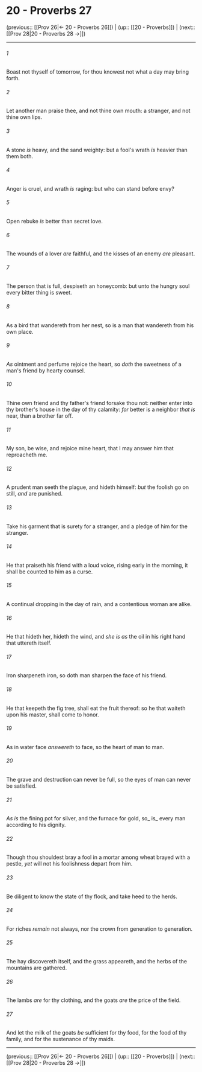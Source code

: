 # 20 - Proverbs 27

(previous:: [[Prov 26|← 20 - Proverbs 26]]) | (up:: [[20 - Proverbs]]) | (next:: [[Prov 28|20 - Proverbs 28 →]])

***


###### 1 
Boast not thyself of tomorrow, for thou knowest not what a day may bring forth. 

###### 2 
Let another man praise thee, and not thine own mouth: a stranger, and not thine own lips. 

###### 3 
A stone _is_ heavy, and the sand weighty: but a fool's wrath _is_ heavier than them both. 

###### 4 
Anger is cruel, and wrath _is_ raging: but who can stand before envy? 

###### 5 
Open rebuke _is_ better than secret love. 

###### 6 
The wounds of a lover _are_ faithful, and the kisses of an enemy _are_ pleasant. 

###### 7 
The person that is full, despiseth an honeycomb: but unto the hungry soul every bitter thing is sweet. 

###### 8 
As a bird that wandereth from her nest, so is a man that wandereth from his own place. 

###### 9 
_As_ ointment and perfume rejoice the heart, so _doth_ the sweetness of a man's friend by hearty counsel. 

###### 10 
Thine own friend and thy father's friend forsake thou not: neither enter into thy brother's house in the day of thy calamity: _for_ better is a neighbor _that is_ near, than a brother far off. 

###### 11 
My son, be wise, and rejoice mine heart, that I may answer him that reproacheth me. 

###### 12 
A prudent man seeth the plague, and hideth himself: _but_ the foolish go on still, _and_ are punished. 

###### 13 
Take his garment that is surety for a stranger, and a pledge of him for the stranger. 

###### 14 
He that praiseth his friend with a loud voice, rising early in the morning, it shall be counted to him as a curse. 

###### 15 
A continual dropping in the day of rain, and a contentious woman are alike. 

###### 16 
He that hideth her, hideth the wind, and _she is as_ the oil in his right hand that uttereth itself. 

###### 17 
Iron sharpeneth iron, so doth man sharpen the face of his friend. 

###### 18 
He that keepeth the fig tree, shall eat the fruit thereof: so he that waiteth upon his master, shall come to honor. 

###### 19 
As in water face _answereth_ to face, so the heart of man to man. 

###### 20 
The grave and destruction can never be full, so the eyes of man can never be satisfied. 

###### 21 
_As is_ the fining pot for silver, and the furnace for gold, so_ is_ every man according to his dignity. 

###### 22 
Though thou shouldest bray a fool in a mortar among wheat brayed with a pestle, _yet_ will not his foolishness depart from him. 

###### 23 
Be diligent to know the state of thy flock, and take heed to the herds. 

###### 24 
For riches _remain_ not always, nor the crown from generation to generation. 

###### 25 
The hay discovereth itself, and the grass appeareth, and the herbs of the mountains are gathered. 

###### 26 
The lambs _are_ for thy clothing, and the goats _are_ the price of the field. 

###### 27 
And let the milk of the goats _be_ sufficient for thy food, for the food of thy family, and for the sustenance of thy maids.

***

(previous:: [[Prov 26|← 20 - Proverbs 26]]) | (up:: [[20 - Proverbs]]) | (next:: [[Prov 28|20 - Proverbs 28 →]])
